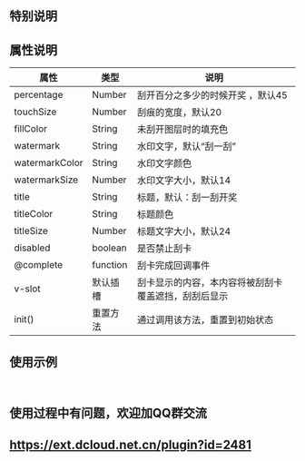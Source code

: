 ## 特别说明

## 属性说明

|属性	|类型	|说明	|
|--	|--	|--	|
|percentage	|Number	|刮开百分之多少的时候开奖	，默认45|
|touchSize	|Number	|刮痕的宽度，默认20	|
|fillColor	|String	|未刮开图层时的填充色	|
|watermark	|String	|水印文字，默认“刮一刮”	|
|watermarkColor	|String	|水印文字颜色	|
|watermarkSize	|Number	|水印文字大小，默认14	|
|title	|String	|标题，默认：刮一刮开奖	|
|titleColor	|String	|标题颜色	|
|titleSize	|Number	|标题文字大小，默认24	|
|disabled	|boolean	|是否禁止刮卡	|
|@complete	|function	|刮卡完成回调事件	|
|v-slot	|默认插槽	|刮卡显示的内容，本内容将被刮刮卡覆盖遮挡，刮刮后显示	|
|init()	|重置方法	|通过调用该方法，重置到初始状态	|

## 使用示例
```

```

```

```

## 使用过程中有问题，欢迎加QQ群交流
## https://ext.dcloud.net.cn/plugin?id=2481